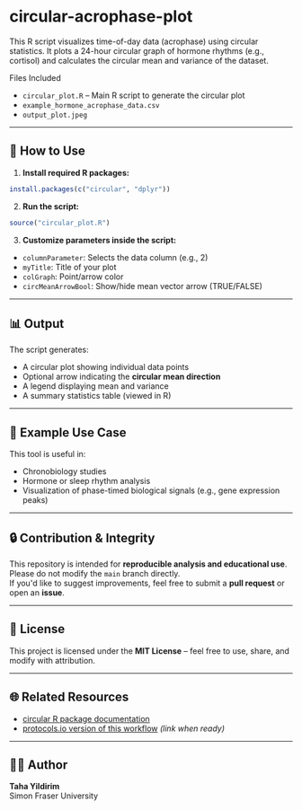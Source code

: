 # circular-acrophase-plot

This R script visualizes time-of-day data (acrophase) using circular statistics. It plots a 24-hour circular graph of hormone rhythms (e.g., cortisol) and calculates the circular mean and variance of the dataset.

Files Included

- `circular_plot.R` – Main R script to generate the circular plot  
- `example_hormone_acrophase_data.csv`
- `output_plot.jpeg`

---

## 🚀 How to Use

1. **Install required R packages:**

```r
install.packages(c("circular", "dplyr"))
```

2. **Run the script:**

```r
source("circular_plot.R")
```

3. **Customize parameters inside the script:**
- `columnParameter`: Selects the data column (e.g., 2)
- `myTitle`: Title of your plot
- `colGraph`: Point/arrow color
- `circMeanArrowBool`: Show/hide mean vector arrow (TRUE/FALSE)

---

## 📊 Output

The script generates:
- A circular plot showing individual data points
- Optional arrow indicating the **circular mean direction**
- A legend displaying mean and variance
- A summary statistics table (viewed in R)

---

## 📎 Example Use Case

This tool is useful in:
- Chronobiology studies
- Hormone or sleep rhythm analysis
- Visualization of phase-timed biological signals (e.g., gene expression peaks)

---

## 🔒 Contribution & Integrity

This repository is intended for **reproducible analysis and educational use**.  
Please do not modify the `main` branch directly.  
If you'd like to suggest improvements, feel free to submit a **pull request** or open an **issue**.

---

## 📜 License

This project is licensed under the **MIT License** – feel free to use, share, and modify with attribution.

---

## 🌐 Related Resources

- [circular R package documentation](https://cran.r-project.org/web/packages/circular/index.html)
- [protocols.io version of this workflow](https://www.protocols.io/) *(link when ready)*

---

## 🙋‍♂️ Author

**Taha Yildirim**  
Simon Fraser University  
